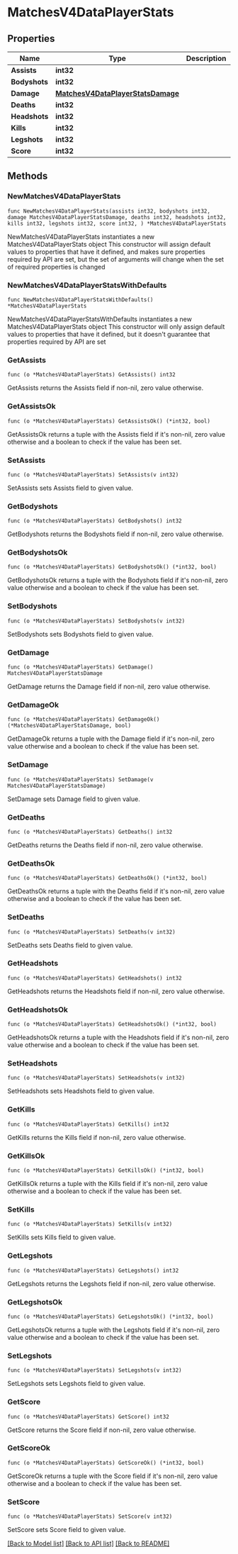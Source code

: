 # MatchesV4DataPlayerStats

## Properties

Name | Type | Description | Notes
------------ | ------------- | ------------- | -------------
**Assists** | **int32** |  | 
**Bodyshots** | **int32** |  | 
**Damage** | [**MatchesV4DataPlayerStatsDamage**](MatchesV4DataPlayerStatsDamage.md) |  | 
**Deaths** | **int32** |  | 
**Headshots** | **int32** |  | 
**Kills** | **int32** |  | 
**Legshots** | **int32** |  | 
**Score** | **int32** |  | 

## Methods

### NewMatchesV4DataPlayerStats

`func NewMatchesV4DataPlayerStats(assists int32, bodyshots int32, damage MatchesV4DataPlayerStatsDamage, deaths int32, headshots int32, kills int32, legshots int32, score int32, ) *MatchesV4DataPlayerStats`

NewMatchesV4DataPlayerStats instantiates a new MatchesV4DataPlayerStats object
This constructor will assign default values to properties that have it defined,
and makes sure properties required by API are set, but the set of arguments
will change when the set of required properties is changed

### NewMatchesV4DataPlayerStatsWithDefaults

`func NewMatchesV4DataPlayerStatsWithDefaults() *MatchesV4DataPlayerStats`

NewMatchesV4DataPlayerStatsWithDefaults instantiates a new MatchesV4DataPlayerStats object
This constructor will only assign default values to properties that have it defined,
but it doesn't guarantee that properties required by API are set

### GetAssists

`func (o *MatchesV4DataPlayerStats) GetAssists() int32`

GetAssists returns the Assists field if non-nil, zero value otherwise.

### GetAssistsOk

`func (o *MatchesV4DataPlayerStats) GetAssistsOk() (*int32, bool)`

GetAssistsOk returns a tuple with the Assists field if it's non-nil, zero value otherwise
and a boolean to check if the value has been set.

### SetAssists

`func (o *MatchesV4DataPlayerStats) SetAssists(v int32)`

SetAssists sets Assists field to given value.


### GetBodyshots

`func (o *MatchesV4DataPlayerStats) GetBodyshots() int32`

GetBodyshots returns the Bodyshots field if non-nil, zero value otherwise.

### GetBodyshotsOk

`func (o *MatchesV4DataPlayerStats) GetBodyshotsOk() (*int32, bool)`

GetBodyshotsOk returns a tuple with the Bodyshots field if it's non-nil, zero value otherwise
and a boolean to check if the value has been set.

### SetBodyshots

`func (o *MatchesV4DataPlayerStats) SetBodyshots(v int32)`

SetBodyshots sets Bodyshots field to given value.


### GetDamage

`func (o *MatchesV4DataPlayerStats) GetDamage() MatchesV4DataPlayerStatsDamage`

GetDamage returns the Damage field if non-nil, zero value otherwise.

### GetDamageOk

`func (o *MatchesV4DataPlayerStats) GetDamageOk() (*MatchesV4DataPlayerStatsDamage, bool)`

GetDamageOk returns a tuple with the Damage field if it's non-nil, zero value otherwise
and a boolean to check if the value has been set.

### SetDamage

`func (o *MatchesV4DataPlayerStats) SetDamage(v MatchesV4DataPlayerStatsDamage)`

SetDamage sets Damage field to given value.


### GetDeaths

`func (o *MatchesV4DataPlayerStats) GetDeaths() int32`

GetDeaths returns the Deaths field if non-nil, zero value otherwise.

### GetDeathsOk

`func (o *MatchesV4DataPlayerStats) GetDeathsOk() (*int32, bool)`

GetDeathsOk returns a tuple with the Deaths field if it's non-nil, zero value otherwise
and a boolean to check if the value has been set.

### SetDeaths

`func (o *MatchesV4DataPlayerStats) SetDeaths(v int32)`

SetDeaths sets Deaths field to given value.


### GetHeadshots

`func (o *MatchesV4DataPlayerStats) GetHeadshots() int32`

GetHeadshots returns the Headshots field if non-nil, zero value otherwise.

### GetHeadshotsOk

`func (o *MatchesV4DataPlayerStats) GetHeadshotsOk() (*int32, bool)`

GetHeadshotsOk returns a tuple with the Headshots field if it's non-nil, zero value otherwise
and a boolean to check if the value has been set.

### SetHeadshots

`func (o *MatchesV4DataPlayerStats) SetHeadshots(v int32)`

SetHeadshots sets Headshots field to given value.


### GetKills

`func (o *MatchesV4DataPlayerStats) GetKills() int32`

GetKills returns the Kills field if non-nil, zero value otherwise.

### GetKillsOk

`func (o *MatchesV4DataPlayerStats) GetKillsOk() (*int32, bool)`

GetKillsOk returns a tuple with the Kills field if it's non-nil, zero value otherwise
and a boolean to check if the value has been set.

### SetKills

`func (o *MatchesV4DataPlayerStats) SetKills(v int32)`

SetKills sets Kills field to given value.


### GetLegshots

`func (o *MatchesV4DataPlayerStats) GetLegshots() int32`

GetLegshots returns the Legshots field if non-nil, zero value otherwise.

### GetLegshotsOk

`func (o *MatchesV4DataPlayerStats) GetLegshotsOk() (*int32, bool)`

GetLegshotsOk returns a tuple with the Legshots field if it's non-nil, zero value otherwise
and a boolean to check if the value has been set.

### SetLegshots

`func (o *MatchesV4DataPlayerStats) SetLegshots(v int32)`

SetLegshots sets Legshots field to given value.


### GetScore

`func (o *MatchesV4DataPlayerStats) GetScore() int32`

GetScore returns the Score field if non-nil, zero value otherwise.

### GetScoreOk

`func (o *MatchesV4DataPlayerStats) GetScoreOk() (*int32, bool)`

GetScoreOk returns a tuple with the Score field if it's non-nil, zero value otherwise
and a boolean to check if the value has been set.

### SetScore

`func (o *MatchesV4DataPlayerStats) SetScore(v int32)`

SetScore sets Score field to given value.



[[Back to Model list]](../README.md#documentation-for-models) [[Back to API list]](../README.md#documentation-for-api-endpoints) [[Back to README]](../README.md)


